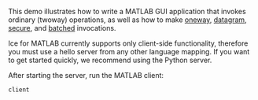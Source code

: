 This demo illustrates how to write a MATLAB GUI application that invokes
ordinary (twoway) operations, as well as how to make [oneway][1],
[datagram][2], [secure][3], and [batched][4] invocations.

Ice for MATLAB currently supports only client-side functionality, therefore you
must use a hello server from any other language mapping. If you want to get
started quickly, we recommend using the Python server.

After starting the server, run the MATLAB client:

```
client
```

[1]: https://doc.zeroc.com/display/Ice37/Oneway+Invocations
[2]: https://doc.zeroc.com/display/Ice37/Datagram+Invocations
[3]: https://doc.zeroc.com/display/Ice37/IceSSL
[4]: https://doc.zeroc.com/display/Ice37/Batched+Invocations
